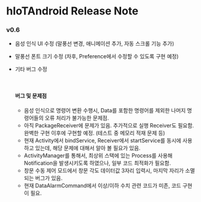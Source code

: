 # hIoTAndroid Release Note

### v0.6 

- 음성 인식 UI 수정 (말풍선 변경, 애니메이션 추가, 자동 스크롤 기능 추가)

- 말풍선 폰트 크기 수정 (차후, Preference에서 수정할 수 있도록 구현 예정)

- 기타 버그 수정

  ​

  #### 버그 및 문제점

  - 음성 인식으로 명령어 변환 수행시, Data를 포함한 명령어를 제외한 나머지 명령어들의 오류 처리가 불가능한 문제점.
  - 아직 PackageReceiver에 문제가 있음. 추가적으로 실행 Receiver도 필요함. 완벽한 구현 이후에 구현할 예정. (테스트 중 메모리 적재 문제 등)
  - 현재 Activity에서 bindService, Receiver에서 startService를 동시에 사용하고 있는데, 해당 문제에 대해서 알아 볼 필요가 있음.
  - ActivityManager를 통해서, 최상위 스택에 있는 Process를 사용해 Notification을 발생시키도록 하였으나, 일부 코드 최적화가 필요함.
  - 창문 수동 제어 모드에서 창문 각도 데이터값 3자리 입력시, 마지막 자리가 소멸되는 버그가 있음.
  - 현재 DataAlarmCommand에서 이상/이하 수치 관련 코드가 미존, 코드 구현이 필요.

